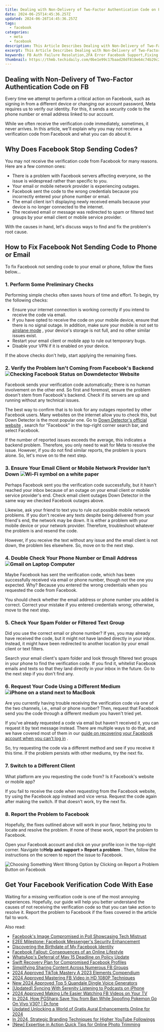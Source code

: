 ```yaml
---
title: Dealing with Non-Delivery of Two-Factor Authentication Code on FB
date: 2024-06-25T14:45:36.257Z
updated: 2024-06-26T14:45:36.257Z
tags:
  - facebook
categories:
  - meta
  - facebook
description: This Article Describes Dealing with Non-Delivery of Two-Factor Authentication Code on FB
excerpt: This Article Describes Dealing with Non-Delivery of Two-Factor Authentication Code on FB
keywords: FB Auth Failure Resolution,2FA Error Facebook Support,Fixing Fb 2FA Code Not Received,Overcome FB Two-Factor Rejection,Addressing FB 2FA Delivery Issue,Resolving FB Authentication Delay,Handle FB Failed 2FA Verification
thumbnail: https://thmb.techidaily.com/0be1e99c17baad20df818e64c74b29c212a06e76be2a092d41b1fc888150e8a5.jpeg
---
```


## Dealing with Non-Delivery of Two-Factor Authentication Code on FB

 Every time we attempt to perform a critical action on Facebook, such as signing in from a different device or changing our account password, Meta requires us to verify our identity. For this, it sends a security code to the phone number or email address linked to our account.

 While we often receive the verification code immediately, sometimes, it never arrives. In this article, we'll explain why you may not receive a verification code from Facebook and what you can do about it.

## Why Does Facebook Stop Sending Codes?

 You may not receive the verification code from Facebook for many reasons. Here are a few common ones:

* There is a problem with Facebook servers affecting everyone, so the issue is widespread rather than specific to you.
* Your email or mobile network provider is experiencing outages.
* Facebook sent the code to the wrong credentials because you incorrectly entered your phone number or email.
* The email client isn't displaying newly received emails because your device is no longer connected to the internet.
* The received email or message was redirected to spam or filtered text groups by your email client or mobile service provider.

 With the causes in hand, let's discuss ways to find and fix the problem's root cause.

## How to Fix Facebook Not Sending Code to Phone or Email

 To fix Facebook not sending code to your email or phone, follow the fixes below...

### 1\. Perform Some Preliminary Checks

 Performing simple checks often saves hours of time and effort. To begin, try the following checks:

* Ensure your internet connection is working correctly if you intend to receive the code via email.
* If you have opted to receive the code on your mobile device, ensure that there is no signal outage. In addition, make sure your mobile is not set to [airplane mode](https://www.makeuseof.com/tag/android-airplane-mode/) , your device's storage is not full, and no other similar issues exist.
* Restart your email client or mobile app to rule out temporary bugs.
* Disable your VPN if it is enabled on your device.

 If the above checks don't help, start applying the remaining fixes.

### 2\. Verify the Problem Isn't Coming From Facebook's Backend ![Checking Facebook Status on Downdetector Website](https://static1.makeuseofimages.com/wordpress/wp-content/uploads/2022/03/1-Checking-Facebook-Status-on-Downdetector-Website.jpg)

 Facebook sends your verification code automatically; there is no human involvement on the other end. So first and foremost, ensure the problem doesn't stem from Facebook's backend. Check if its servers are up and running without any technical issues.

 The best way to confirm that is to look for any outages reported by other Facebook users. Many websites on the internet allow you to check this, but Down Detector is the most popular one. Go to [Down Detector's official website](https://downdetector.com/) , search for "Facebook" in the top-right corner search bar, and select Facebook.

 If the number of reported issues exceeds the average, this indicates a backend problem. Therefore, you only need to wait for Meta to resolve the issue. However, if you do not find similar reports, the problem is yours alone. So, let's move on to the next step.

### 3\. Ensure Your Email Client or Mobile Network Provider Isn't Down ![Wi-Fi symbol on a white paper](https://static1.makeuseofimages.com/wordpress/wp-content/uploads/2022/09/Wifi-slow-down-103.jpg)

 Perhaps Facebook sent you the verification code successfully, but it hasn't reached your inbox because of an outage on your email client or mobile service provider's end. Check email client outages Down Detector in the same way we checked Facebook outages above.

 Likewise, ask your friend to text you to rule out possible mobile network problems. If you don't receive any texts despite being delivered from your friend's end, the network may be down. It is either a problem with your mobile device or your network provider. Therefore, troubleshoot whatever the problem is and resend the code.

 However, if you receive the text without any issue and the email client is not down, the problem lies elsewhere. So, move on to the next step.

### 4\. Double Check Your Phone Number or Email Address ![Gmail on Laptop Computer](https://static1.makeuseofimages.com/wordpress/wp-content/uploads/2022/07/gmail-on-laptop-computer.jpg)

 Maybe Facebook has sent the verification code, which has been successfully received via email or phone number, though not the one you expected. Why? Because you entered the wrong credentials when you requested the code from Facebook.

 You should check whether the email address or phone number you added is correct. Correct your mistake if you entered credentials wrong; otherwise, move to the next step.

### 5\. Check Your Spam Folder or Filtered Text Group

 Did you use the correct email or phone number? If yes, you may already have received the code, but it might not have landed directly in your inbox. Instead, it might have been redirected to another location by your email client or text filters.

 Search your email client's spam folder and look through filtered text groups in your phone to find the verification code. If you find it, whitelist Facebook emails and texts so that they land directly in your inbox in the future. Go to the next step if you don't find any.

### 6\. Request Your Code Using a Different Medium ![iPhone on a stand next to MacBook](https://static1.makeuseofimages.com/wordpress/wp-content/uploads/2023/01/iphone-on-a-stand-next-to-a-macbook.jpg)

 Are you currently having trouble receiving the verification code via one of the two channels, i.e., email or phone number? Then, request that Facebook send you the code through a different medium you haven't tried yet.

 If you've already requested a code via email but haven't received it, you can request it by text message instead. There are multiple ways to do that, and we have covered most of them in our [guide on recovering your Facebook account when you can't log in](https://www.makeuseof.com/tag/recover-facebook-account-longer-log/) .

 So, try requesting the code via a different method and see if you receive it this time. If the problem persists with other mediums, try the next fix.

### 7\. Switch to a Different Client

 What platform are you requesting the code from? Is it Facebook's website or mobile app?

 If you fail to receive the code when requesting from the Facebook website, try using the Facebook app instead and vice versa. Request the code again after making the switch. If that doesn't work, try the next fix.

### 8\. Report the Problem to Facebook

 Hopefully, the fixes outlined above will work in your favor, helping you to locate and resolve the problem. If none of these work, report the problem to Facebook.

 Open your Facebook account and click on your profile icon in the top-right corner. Navigate to**Help and support > Report a problem** . Then, follow the instructions on the screen to report the issue to Facebook.

![Choosing Something Went Wrong Option by Clicking on Report a Problem Button on Facebook](https://static1.makeuseofimages.com/wordpress/wp-content/uploads/2022/09/Image-8-Choosing-Something-Went-Wrong-Option-by-Clicking-on-Report-a-Problem-Button-on-Facebook.jpg)

## Get Your Facebook Verification Code With Ease

 Waiting for a missing verification code is one of the most annoying experiences. Hopefully, our guide will help you better understand the causes of not receiving the verification code so that you can take action to resolve it. Report the problem to Facebook if the fixes covered in the article fail to work.


<ins class="adsbygoogle"
     style="display:block"
     data-ad-format="autorelaxed"
     data-ad-client="ca-pub-7571918770474297"
     data-ad-slot="1223367746"></ins>



<ins class="adsbygoogle"
     style="display:block"
     data-ad-client="ca-pub-7571918770474297"
     data-ad-slot="8358498916"
     data-ad-format="auto"
     data-full-width-responsive="true"></ins>

<span class="atpl-alsoreadstyle">Also read:</span>
<div><ul>
<li><a href="https://facebook.techidaily.com/facebooks-image-compromised-in-poll-showcasing-tech-mistrust/"><u>Facebook's Image Compromised in Poll Showcasing Tech Mistrust</u></a></li>
<li><a href="https://facebook.techidaily.com/e2ee-milestone-facebook-messengers-security-enhancement/"><u>E2EE Milestone: Facebook Messenger's Security Enhancement</u></a></li>
<li><a href="https://facebook.techidaily.com/discovering-the-birthdate-of-my-facebook-identity/"><u>Discovering the Birthdate of My Facebook Identity</u></a></li>
<li><a href="https://facebook.techidaily.com/facebook-fallout-consequences-of-an-online-lifestyle/"><u>Facebook Fallout: Consequences of an Online Lifestyle</u></a></li>
<li><a href="https://facebook.techidaily.com/whatsapps-deferral-of-may-15-deadline-on-policy-update/"><u>WhatsApp's Deferral of May 15 Deadline on Policy Update</u></a></li>
<li><a href="https://facebook.techidaily.com/swift-recovery-plan-for-compromised-facebook-profiles/"><u>Swift Recovery Plan for Compromised Facebook Profiles</u></a></li>
<li><a href="https://facebook.techidaily.com/simplifying-sharing-content-across-numerous-fb-groups/"><u>Simplifying Sharing Content Across Numerous FB Groups</u></a></li>
<li><a href="https://tiktok-video-recordings.techidaily.com/2024-approved-tiktok-mastery-a-2023-elements-compendium/"><u>2024 Approved  TikTok Mastery  A 2023 Elements Compendium</u></a></li>
<li><a href="https://facebook-video-content.techidaily.com/2024-approved-mastering-fb-video-in-hd-1080p-techniques/"><u>2024 Approved  Mastering FB Video in HD  1080P Techniques</u></a></li>
<li><a href="https://ai-voice.techidaily.com/new-2024-approved-top-5-quandale-dingle-voice-generators/"><u>New 2024 Approved Top 5 Quandale Dingle Voice Generators</u></a></li>
<li><a href="https://some-approaches.techidaily.com/updated-syncing-with-serenity-listening-to-podcasts-on-iphone/"><u>[Updated] Syncing With Serenity  Listening to Podcasts on iPhone</u></a></li>
<li><a href="https://facebook-videos.techidaily.com/2024-approved-making-life-easier-watching-fb-videos-on-your-tv/"><u>2024 Approved  Making Life Easier  Watching FB Videos on Your TV</u></a></li>
<li><a href="https://change-location.techidaily.com/in-2024-how-pgsharp-save-you-from-ban-while-spoofing-pokemon-go-on-vivo-v30-drfone-by-drfone-virtual-android/"><u>In 2024, How PGSharp Save You from Ban While Spoofing Pokemon Go On Vivo V30? | Dr.fone</u></a></li>
<li><a href="https://sound-tweaking.techidaily.com/updated-unlocking-a-world-of-gratis-aural-enhancements-online-for-2024/"><u>Updated Unlocking a World of Gratis Aural Enhancements Online for 2024</u></a></li>
<li><a href="https://youtube-stream.techidaily.com/in-2024-strategic-branding-techniques-for-higher-youtube-followings/"><u>In 2024, Strategic Branding Techniques for Higher YouTube Followings</u></a></li>
<li><a href="https://some-techniques.techidaily.com/new-expertise-in-action-quick-tips-for-online-photo-trimming/"><u>[New] Expertise in Action  Quick Tips for Online Photo Trimming</u></a></li>
</ul></div>
